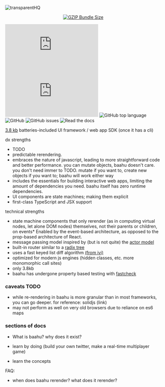 ![transparentHQ](https://user-images.githubusercontent.com/37420160/82601152-18f2bd00-9b7d-11ea-9188-a60d70518bb5.png)

<p align="center">
  
  <a href="https://unpkg.com/baahu/dist/baahu.cjs.production.min.js">
  <img src="http://img.badgesize.io/https://unpkg.com/baahu/dist/baahu.cjs.production.min.js?compression=gzip&label=gzip" alt="GZIP Bundle Size" />
  </a>
  
[![gzip size](http://img.badgesize.io/https://unpkg.com/baahu/dist/baahu.cjs.production.min.js?compression=gzip&label=gzip)](https://unpkg.com/baahu/dist/baahu.cjs.production.min.js)
[![brotli size](http://img.badgesize.io/https://unpkg.com/baahu/dist/baahu.cjs.production.min.js?compression=brotli&label=brotli)](https://unpkg.com/baahu/dist/baahu.cjs.production.min.js)
![GitHub top language](https://img.shields.io/github/languages/top/tjkandala/baahu)
![GitHub](https://img.shields.io/github/license/tjkandala/baahu)
![GitHub issues](https://img.shields.io/github/issues/tjkandala/baahu)
![Read the docs](https://img.shields.io/badge/go%20to-docs-blue)

</p>


[3.8 kb](https://bundlephobia.com/result?p=baahu@0.10.2) batteries-included UI framework / web app SDK (once it has a cli)

dx strengths

- TODO
- predictable rerendering.
- embraces the nature of javascript, leading to more straightforward code and better performance.
  you can mutate objects, baahu doesn't care. you don't need immer to TODO.
  mutate if you want to, create new objects if you want to; baahu will work either way
- includes the essentials for building interactive web apps, limiting the amount of dependencies you need. baahu itself has zero runtime dependencies.
- UI components are state machines; making them explicit
- first-class TypeScript and JSX support

technical strengths

- state machine components that only rerender (as in computing virtual nodes, let alone DOM nodes) themselves, not their parents or children, on events\* Enabled by the event-based architecture, as opposed to the prop-based architecture of React.
- message passing model inspired by (but is not quite) the [actor model](https://en.wikipedia.org/wiki/Actor_model)
- built-in router similar to a [radix tree](https://en.wikipedia.org/wiki/Radix_tree)
- uses a fast keyed list diff algorithm [(from ivi)](https://github.com/localvoid/ivi)
- optimized for modern js engines (hidden classes, etc. more monomorphic call sites)
- only 3.8kb
- baahu has undergone property based testing with [fastcheck](https://github.com/dubzzz/fast-check)

### caveats TODO

- while re-rendering in baahu is more granular than in most frameworks, you can go deeper. for reference: solidjs (link)
- may not perform as well on very old browsers due to reliance on es6 maps

### sections of docs

- What is baahu? why does it exist?

- learn by doing (build your own twitter, make a real-time multiplayer game)
- learn the concepts

FAQ:

- when does baahu rerender? what does it rerender?
